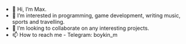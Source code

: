 - 👋 Hi, I’m Max.
- 👀 I’m interested in programming, game development, writing music, sports and travelling.
- 💞️ I’m looking to collaborate on any interesting projects.
- 📫 How to reach me - Telegram: boykin_m

<!---
moorcore/moorcore is a ✨ special ✨ repository because its `README.md` (this file) appears on your GitHub profile.
You can click the Preview link to take a look at your changes.
--->
